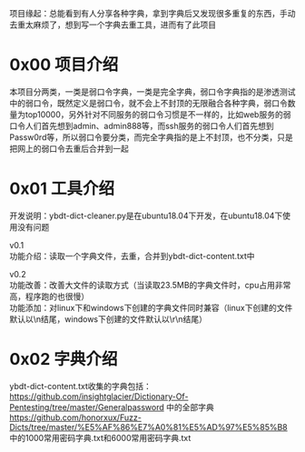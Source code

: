 项目缘起：总能看到有人分享各种字典，拿到字典后又发现很多重复的东西，手动去重太麻烦了，想到写一个字典去重工具，进而有了此项目

# 0x00 项目介绍
本项目分两类，一类是弱口令字典，一类是完全字典，弱口令字典指的是渗透测试中的弱口令，既然定义是弱口令，就不会上不封顶的无限融合各种字典，弱口令数量为top10000，另外针对不同服务的弱口令习惯是不一样的，比如web服务的弱口令人们首先想到admin、admin888等，而ssh服务的弱口令人们首先想到Passw0rd等，所以弱口令要分类，而完全字典指的是上不封顶，也不分类，只是把网上的弱口令去重后合并到一起

# 0x01 工具介绍
开发说明：ybdt-dict-cleaner.py是在ubuntu18.04下开发，在ubuntu18.04下使用没有问题

v0.1  
功能介绍：读取一个字典文件，去重，合并到ybdt-dict-content.txt中

v0.2  
功能改善：改善大文件的读取方式（当读取23.5MB的字典文件时，cpu占用非常高，程序跑的也很慢）  
功能添加：对linux下和windows下创建的字典文件同时兼容（linux下创建的文件默认以\n结尾，windows下创建的文件默认以\r\n结尾）

# 0x02 字典介绍
ybdt-dict-content.txt收集的字典包括：  
https://github.com/insightglacier/Dictionary-Of-Pentesting/tree/master/Generalpassword 中的全部字典  
https://github.com/honorxux/Fuzz-Dicts/tree/master/%E5%AF%86%E7%A0%81%E5%AD%97%E5%85%B8 中的1000常用密码字典.txt和6000常用密码字典.txt
